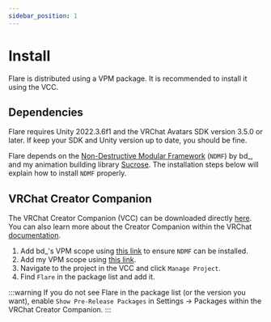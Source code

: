 ```yaml
---
sidebar_position: 1
---
```


# Install

Flare is distributed using a VPM package. It is recommended to install it using the VCC.

## Dependencies

Flare requires Unity 2022.3.6f1 and the VRChat Avatars SDK version 3.5.0 or later. If keep your SDK and Unity version
up to date, you should be fine.

Flare depends on the [Non-Destructive Modular Framework](https://github.com/bdunderscore/ndmf) (`NDMF`) by bd_, and my animation 
building library [Sucrose](https://github.com/Auros/Sucrose). The installation steps below will explain how to install
`NDMF` properly.

## VRChat Creator Companion

The VRChat Creator Companion (VCC) can be downloaded directly [here](https://vrchat.com/download/vcc). You can also
learn more about the Creator Companion within the VRChat [documentation](https://vcc.docs.vrchat.com/).

1. Add bd_'s VPM scope using [this link](vcc://vpm/addRepo?url=https://vpm.nadena.dev/vpm.json)
to ensure `NDMF` can be installed.
2. Add my VPM scope using [this link](vcc://vpm/addRepo?url=https://vpm.auros.nexus/index.json).
3. Navigate to the project in the VCC and click `Manage Project`.
4. Find `Flare` in the package list and add it.

:::warning
If you do not see Flare in the package list (or the version you want), enable `Show Pre-Release Packages` in
Settings -> Packages within the VRChat Creator Companion.
:::